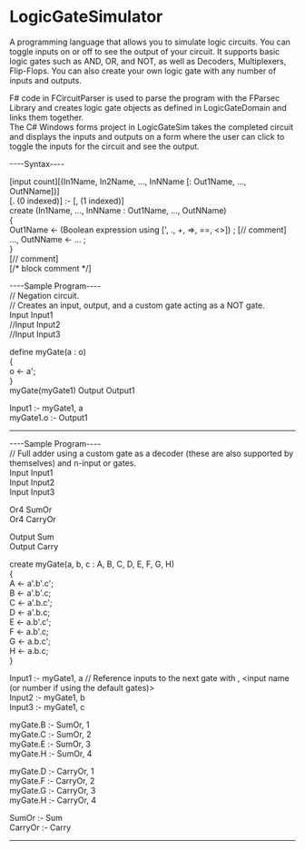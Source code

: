 # LogicGateSimulator
A programming language that allows you to simulate logic circuits. 
You can toggle inputs on or off to see the output of your circuit. 
It supports basic logic gates such as AND, OR, and NOT, as well as Decoders, Multiplexers, Flip-Flops. 
You can also create your own logic gate with any number of inputs and outputs.


F# code in FCircuitParser is used to parse the program with the FParsec Library and creates logic gate objects as defined in 
LogicGateDomain and links them together.  
The C# Windows forms project in LogicGateSim takes the completed circuit and displays the inputs and outputs on a form where the user can
click to toggle the inputs for the circuit and see the output.  

----Syntax----

<GateType>[input count][(In1Name, In2Name, ..., InNName [: Out1Name, ..., OutNName])]  
<source gate name>[.<output number> (0 indexed)] :- <target gate name>[, <target gate input choice> (1 indexed)]  
create <gateName>(In1Name, ..., InNName : Out1Name, ..., OutNName)  
{  
    Out1Name <- (Boolean expression using [', ., +, =>, ==, <>]) ; [// comment]  
    ..., OutNName <- ... ;  
}  
[// comment]  
[/* block comment */]  
  
----Sample Program----  
// Negation circuit.  
// Creates an input, output, and a custom gate acting as a NOT gate.  
Input Input1  
//Input Input2  
//Input Input3  
  
define myGate(a : o)  
{  
    o <- a';  
}  
myGate(myGate1)
Output Output1  
  
  
Input1 :- myGate1, a  
myGate1.o :- Output1  
  
----------------------  
  
----Sample Program----  
// Full adder using a custom gate as a decoder (these are also supported by themselves) and n-input or gates.  
Input Input1  
Input Input2  
Input Input3  
  
Or4 SumOr  
Or4 CarryOr  
  
Output Sum  
Output Carry  
  
create myGate(a, b, c : A, B, C, D, E, F, G, H)  
{  
    A <- a'.b'.c';  
    B <- a'.b'.c;  
    C <- a'.b.c';  
    D <- a'.b.c;  
    E <- a.b'.c';  
    F <- a.b'.c;  
    G <- a.b.c';  
    H <- a.b.c;  
}  
  
Input1 :- myGate1, a // Reference inputs to the next gate with <next gate name>, <input name (or number if using the default gates)>  
Input2 :- myGate1, b  
Input3 :- myGate1, c  
  
myGate.B :- SumOr, 1  
myGate.C :- SumOr, 2  
myGate.E :- SumOr, 3  
myGate.H :- SumOr, 4  
  
myGate.D :- CarryOr, 1  
myGate.F :- CarryOr, 2  
myGate.G :- CarryOr, 3  
myGate.H :- CarryOr, 4  
  
SumOr :- Sum  
CarryOr :- Carry  
  
----------------------  
